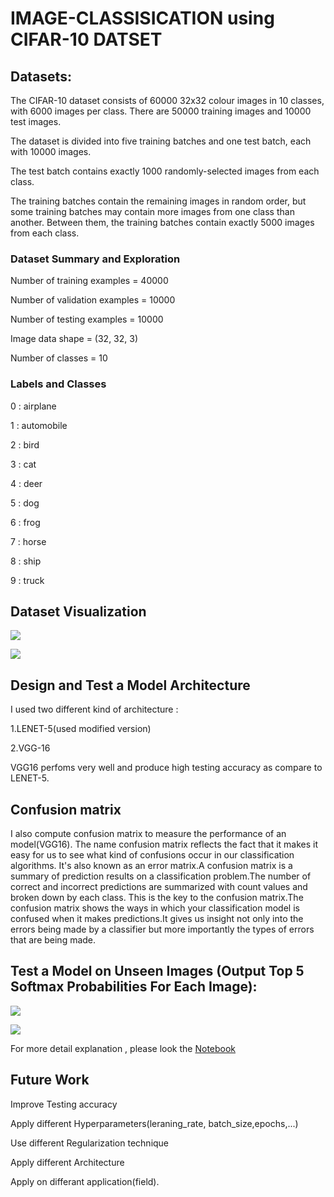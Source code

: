 # IMAGE-CLASSISICATION using CIFAR-10 DATSET

## Datasets:

The CIFAR-10 dataset consists of 60000 32x32 colour images in 10 classes, with 6000 images per class. There are 50000 
training images and 10000 test images.

The dataset is divided into five training batches and one test batch, each with 10000 images. 

The test batch contains exactly 1000 randomly-selected images from each class.

The training batches contain the remaining images in random order, but some training batches may contain more images from one class than another. Between them, the training batches contain exactly 5000 images from each class.

### Dataset Summary and Exploration

Number of training examples = 40000

Number of validation examples = 10000

Number of testing examples = 10000

Image data shape = (32, 32, 3)

Number of classes = 10

### Labels and Classes

0 : airplane  

1 : automobile 

2 : bird

3 : cat  

4 : deer  

5 : dog  

6 : frog  

7 : horse 

8 : ship  

9 : truck  

## Dataset Visualization

![](https://github.com/raianilar17/IMAGE_CLASSIFICATION/blob/master/output_3.png)

![](https://github.com/raianilar17/IMAGE_CLASSIFICATION/blob/master/output_4.png)

## Design and Test a Model Architecture

I used two different kind of architecture :

1.LENET-5(used modified version) 

2.VGG-16

VGG16 perfoms very well and produce high testing accuracy as compare to LENET-5.

## Confusion matrix

I also compute  confusion matrix  to measure the performance of an model(VGG16). The name confusion matrix reflects the fact that it makes it easy for us to see what kind of confusions occur in our classification algorithms. It's also known as an error matrix.A confusion matrix is a summary of prediction results on a classification problem.The number of correct and incorrect predictions are summarized with count values and broken down by each class. This is the key to the confusion matrix.The confusion matrix shows the ways in which your classification model is confused when it makes predictions.It gives us insight not only into the errors being made by a classifier but more importantly the types of errors that are being made.


## Test a Model on Unseen Images (Output Top 5 Softmax Probabilities For Each Image):

![](https://github.com/raianilar17/IMAGE_CLASSIFICATION/blob/master/output1.png)

![](https://github.com/raianilar17/IMAGE_CLASSIFICATION/blob/master/output_2.png)


For more detail explanation , please look the [Notebook](final_Cifar_10_Classification.ipynb)

## Future Work

Improve Testing accuracy

Apply different Hyperparameters(leraning_rate, batch_size,epochs,...)

Use different Regularization technique

Apply different Architecture

Apply on differant application(field).


